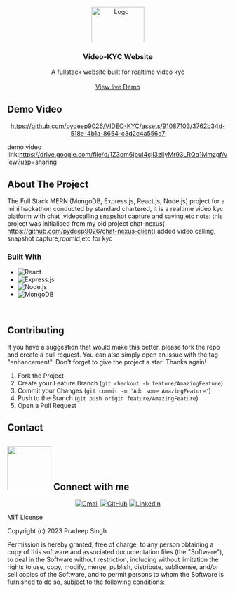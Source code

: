 

<!-- PROJECT LOGO --> 
<br /> 
<div align="center">    
  <a href="https://github.com/othneildrew/Best-README-Template">
    <img src="https://github.com/pydeep9026/VIDEO-KYC/assets/91087103/b0c21c83-828d-4a7f-8198-e8a5de81c3ca" alt="Logo" width="120" height="80">
  </a>     

  <h3 align="center">Video-KYC Website</h3> 
 
  <p align="center">
    A fullstack website built for  realtime video kyc
    <br />  
    <br />  
    <a href="https://video-kyc.netlify.app">View live Demo</a>
    
  </p>
</div> 

## Demo Video

<div align="center">  
	
https://github.com/pydeep9026/VIDEO-KYC/assets/91087103/3762b34d-518e-4b1a-8654-c3d2c4a556e7
	
</div>

demo video link:https://drive.google.com/file/d/1Z3om6IpuI4cjI3zlIyMr93LRQq1Mmzgf/view?usp=sharing







<!-- ABOUT THE PROJECT --> 
## About The Project

The Full Stack MERN (MongoDB, Express.js, React.js, Node.js) project for a mini hackathon conducted by standard chartered, it is a realtime video kyc platform with chat ,videocalling snapshot capture and saving,etc 
note: this project was initialised from my old project chat-nexus( https://github.com/pydeep9026/chat-nexus-client) added video calling, snapshot capture,roomid,etc for kyc



### Built With

* ![React](https://img.shields.io/badge/-React-61DAFB?style=flat-square&logo=React&logoColor=white)
* ![Express.js](https://img.shields.io/badge/-Express.js-000000?style=flat-square&logo=Express&logoColor=white)
* ![Node.js](https://img.shields.io/badge/-Node.js-339933?style=flat-square&logo=Node.js&logoColor=white)
* ![MongoDB](https://img.shields.io/badge/-MongoDB-47A248?style=flat-square&logo=MongoDB&logoColor=white)


<br/>









<!-- CONTRIBUTING -->
## Contributing

If you have a suggestion that would make this better, please fork the repo and create a pull request. You can also simply open an issue with the tag "enhancement".
Don't forget to give the project a star! Thanks again!

1. Fork the Project
2. Create your Feature Branch (`git checkout -b feature/AmazingFeature`)
3. Commit your Changes (`git commit -m 'Add some AmazingFeature'`)
4. Push to the Branch (`git push origin feature/AmazingFeature`)
5. Open a Pull Request




<!-- CONTACT -->
## Contact

## <picture> <img src="https://github.com/7oSkaaa/7oSkaaa/blob/main/Images/Connect-with-me.gif?raw=true" width="100px"> </picture> Connect with me
<p align="center">
	<a href="mailto:pradeepsi2120032@gamil.com"><img img src="https://img.shields.io/badge/gmail-%23EA4335.svg?style=plastic&logo=gmail&logoColor=white" alt="Gmail"/></a>
	<a href="https://github.com/pydeep9026"><img src="https://img.shields.io/badge/github-%23181717.svg?style=plastic&logo=github&logoColor=white" alt="GitHub"/></a>
	<a href="https://www.linkedin.com/in/pradeep-singh-b57881207/"><img src="https://img.shields.io/badge/linkedin-%230A66C2.svg?style=plastic&logo=linkedin&logoColor=white" alt="LinkedIn"/></a>
</p>








MIT License

Copyright (c) 2023 Pradeep Singh

Permission is hereby granted, free of charge, to any person obtaining a copy of this software and associated documentation files (the "Software"), to deal in the Software without restriction, including without limitation the rights to use, copy, modify, merge, publish, distribute, sublicense, and/or sell copies of the Software, and to permit persons to whom the Software is furnished to do so, subject to the following conditions:
